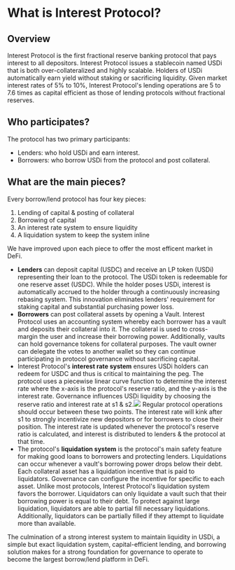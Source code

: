 # What is Interest Protocol?


## Overview
Interest Protocol is the first fractional reserve banking protocol that pays interest to all depositors. Interest Protocol issues a stablecoin named USDi that is both over-collateralized and highly scalable. Holders of USDi automatically earn yield without staking or sacrificing liquidity. Given market interest rates of 5\% to 10\%, Interest Protocol's lending operations are 5 to 7.6 times as capital efficient as those of lending protocols without fractional reserves. 


## Who participates?
The protocol has two primary participants:
* Lenders: who hold USDi and earn interest. 
* Borrowers: who borrow USDi from the protocol and post collateral. 

## What are the main pieces? 
Every borrow/lend protocol has four key pieces: 
1. Lending of capital & posting of collateral
2. Borrowing of capital
3. An interest rate system to ensure liquidity
4. A liquidation system to keep the system inline

We have improved upon each piece to offer the most efficent market in DeFi.

* **Lenders** can deposit capital (USDC) and receive an LP token (USDi) representing their loan to the protocol. The USDi token is redeemable for one reserve asset (USDC). While the holder poses USDi, interest is automatically accrued to the holder through a continuously increasing rebasing system. This innovation eliminates lenders' requirement for staking capital and substantial purchasing power loss. 
* **Borrowers** can post collateral assets by opening a Vault. Interest Protocol uses an accounting system whereby each borrower has a vault and deposits their collateral into it. The collateral is used to cross-margin the user and increase their borrowing power. Additionally, vaults can hold governance tokens for collateral purposes. The vault owner can delegate the votes to another wallet so they can continue participating in protocol governance without sacrificing capital.
* Interest Protocol's **interest rate system** ensures USDi holders can redeem for USDC and thus is critical to maintaining the peg. The protocol uses a piecewise linear curve function to determine the interest rate where the x-axis is the protocol's reserve ratio, and the y-axis is the interest rate. Governance influences USDi liquidity by choosing the reserve ratio and interest rate at s1 & s2.![](https://i.imgur.com/sHufcmn.png)
 Regular protocol operations should occur between these two points. The interest rate will kink after s1 to strongly incentivize new depositors or for borrowers to close their position. The interest rate is updated whenever the protocol's reserve ratio is calculated, and interest is distributed to lenders & the protocol at that time.  
* The protocol's **liquidation system** is the protocol's main safety feature for making good loans to borrowers and protecting lenders. Liquidations can occur whenever a vault's borrowing power drops below their debt. Each collateral asset has a liquidation incentive that is paid to liquidators. Governance can configure the incentive for specific to each asset. Unlike most protocols, Interest Protocol's liquidation system favors the borrower. Liquidators can only liquidate a vault such that their borrowing power is equal to their debt. To protect against large liquidation, liquidators are able to partial fill necessary liquidations. Additionally, liquidators can be partially filled if they attempt to liquidate more than available. 

The culmination of a strong interest system to maintain liquidity in USDi, a simple but exact liquidation system, capital-efficient lending, and borrowing solution makes for a strong foundation for governance to operate to become the largest borrow/lend platform in DeFi. 







